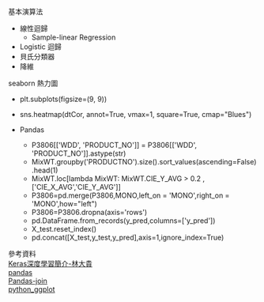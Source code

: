 基本演算法

+ 線性迴歸
  + Sample-linear Regression
+ Logistic 迴歸
+ 貝氏分類器
+ 降維

seaborn 熱力圖
+ plt.subplots(figsize=(9, 9))
+ sns.heatmap(dtCor, annot=True, vmax=1, square=True, cmap="Blues")

+ Pandas
  + P3806[['WDD', 'PRODUCT_NO']] = P3806[['WDD', 'PRODUCT_NO']].astype(str)
  + MixWT.groupby('PRODUCTNO').size().sort_values(ascending=False).head(1)
  + MixWT.loc[lambda MixWT: MixWT.CIE_Y_AVG > 0.2 ,['CIE_X_AVG','CIE_Y_AVG']]
  + P3806=pd.merge(P3806,MONO,left_on = 'MONO',right_on = 'MONO',how="left")
  + P3806=P3806.dropna(axis='rows')
  + pd.DataFrame.from_records(y_pred,columns=['y_pred'])
  + X_test.reset_index()
  + pd.concat([X_test,y_test,y_pred],axis=1,ignore_index=True)

參考資料<br>[Keras深度學習簡介-林大貴](http://tensorflowkeras.blogspot.tw/2017/08/keras.html)<br>
[pandas](https://pandas.pydata.org/pandas-docs/stable/tutorials.html)<br>[Pandas-join](https://hk.saowen.com/a/13653e06de99e095fc9e1a4d2bba43489e16033380dd00b6dad9b25748eb2ce1)<br>[python_ggplot](http://ggplot.yhathq.com/)<br>
